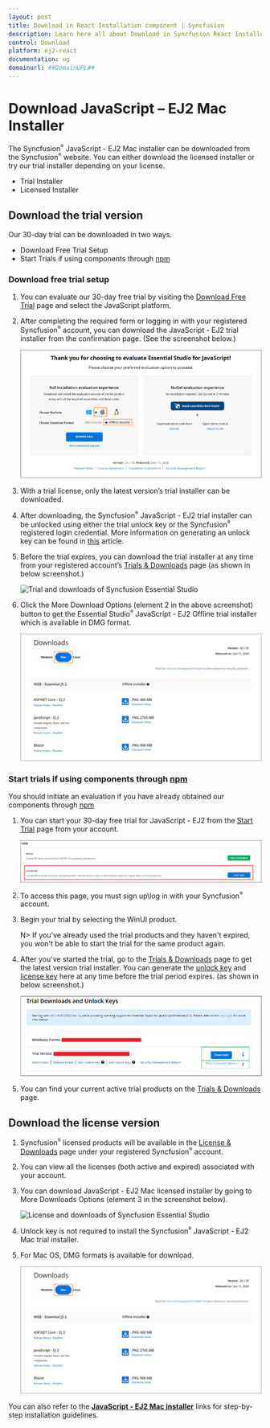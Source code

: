 ```yaml
---
layout: post
title: Download in React Installation component | Syncfusion
description: Learn here all about Download in Syncfusion React Installation component of Syncfusion Essential JS 2 and more.
control: Download 
platform: ej2-react
documentation: ug
domainurl: ##DomainURL##
---
```


# Download JavaScript – EJ2 Mac Installer

The Syncfusion<sup style="font-size:70%">&reg;</sup> JavaScript - EJ2 Mac installer can be downloaded from the Syncfusion<sup style="font-size:70%">&reg;</sup> website. You can either download the licensed installer or try our trial installer depending on your license.

* Trial Installer
* Licensed Installer

## Download the trial version

Our 30-day trial can be downloaded in two ways.

* Download Free Trial Setup
* Start Trials if using components through [npm](https://www.npmjs.com/~syncfusionorg)

### Download free trial setup

1. You can evaluate our 30-day free trial by visiting the [Download Free Trial](https://www.syncfusion.com/downloads) page and select the JavaScript platform.

2. After completing the required form or logging in with your registered Syncfusion<sup style="font-size:70%">&reg;</sup> account, you can download the JavaScript - EJ2 trial installer from the confirmation page. (See the screenshot below.)

    ![Trial and downloads of Syncfusion Essential Studio](images/trial-confirmation.png)

3. With a trial license, only the latest version’s trial installer can be downloaded.
4. After downloading, the Syncfusion<sup style="font-size:70%">&reg;</sup> JavaScript - EJ2 trial installer can be unlocked using either the trial unlock key or the Syncfusion<sup style="font-size:70%">&reg;</sup> registered login credential. More information on generating an unlock key can be found in [this](https://www.syncfusion.com/kb/8069/how-to-generate-unlock-key-for-essentials-studio-products) article.
5. Before the trial expires, you can download the trial installer at any time from your registered account’s [Trials & Downloads](https://www.syncfusion.com/account/manage-trials/downloads) page (as shown in below screenshot.)

    ![Trial and downloads of Syncfusion Essential Studio](images/trial-download.png)

6. Click the More Download Options (element 2 in the above screenshot) button to get the Essential Studio<sup style="font-size:70%">&reg;</sup> JavaScript - EJ2 Offline trial installer which is available in DMG  format.

   ![License and downloads of Syncfusion Essential Studio](images/Mac_Download.PNG)

### Start trials if using components through [npm](https://www.npmjs.com/~syncfusionorg)

You should initiate an evaluation if you have already obtained our components through [npm](https://www.npmjs.com/~syncfusionorg)

1. You can start your 30-day free trial for JavaScript - EJ2 from the [Start Trial](https://www.syncfusion.com/account/manage-trials/start-trials) page from your account.

   ![Trial and downloads of Syncfusion Essential Studio](images/start-trial-download.png)

2. To access this page, you must sign up\log in with your Syncfusion<sup style="font-size:70%">&reg;</sup> account.
3. Begin your trial by selecting the WinUI product.

   N> If you've already used the trial products and they haven't expired, you won't be able to start the trial for the same product again.

4. After you've started the trial, go to the [Trials & Downloads](https://www.syncfusion.com/account/manage-trials/downloads) page to get the latest version trial installer. You can generate the [unlock key](https://www.syncfusion.com/kb/8069/how-to-generate-unlock-key-for-essentials-studio-products) and [license key](https://ej2.syncfusion.com/react/documentation/licensing/overview/) here at any time before the trial period expires. (as shown in below screenshot.)

   ![License and downloads of Syncfusion Essential Studio](images/start-trial-download-installer.png)

5. You can find your current active trial products on the [Trials & Downloads](https://www.syncfusion.com/account/manage-trials/downloads) page.

## Download the license version

1. Syncfusion<sup style="font-size:70%">&reg;</sup> licensed products will be available in the [License & Downloads](https://www.syncfusion.com/account/downloads) page under your registered Syncfusion<sup style="font-size:70%">&reg;</sup> account.
2. You can view all the licenses (both active and expired) associated with your account.
3. You can download JavaScript - EJ2 Mac licensed installer by going to More Downloads Options (element 3 in the screenshot below).

   ![License and downloads of Syncfusion Essential Studio](images/license-download.png)

4. Unlock key is not required to install the Syncfusion<sup style="font-size:70%">&reg;</sup> JavaScript - EJ2 Mac trial installer.
5. For Mac OS, DMG formats is available for download.

   ![License and downloads of Syncfusion Essential Studio](images/Mac_Download.PNG)

You can also refer to the [**JavaScript - EJ2 Mac installer**](https://ej2.syncfusion.com/react/documentation/installation/mac-installer/installation-using-mac-installer) links for step-by-step installation guidelines.